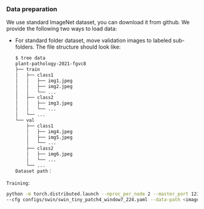 ### Data preparation

We use standard ImageNet dataset, you can download it from github. We provide the following two ways to
load data:

- For standard folder dataset, move validation images to labeled sub-folders. The file structure should look like:
  ```bash
  $ tree data
  plant-pathology-2021-fgvc8
  ├── train
  │   ├── class1
  │   │   ├── img1.jpeg
  │   │   ├── img2.jpeg
  │   │   └── ...
  │   ├── class2
  │   │   ├── img3.jpeg
  │   │   └── ...
  │   └── ...
  └── val
      ├── class1
      │   ├── img4.jpeg
      │   ├── img5.jpeg
      │   └── ...
      ├── class2
      │   ├── img6.jpeg
      │   └── ...
      └── ...
  Dataset path：
`Training`:

```bash
python -m torch.distributed.launch --nproc_per_node 2 --master_port 12345  main.py \
--cfg configs/swin/swin_tiny_patch4_window7_224.yaml --data-path <imagenet-path> --batch-size 12 
